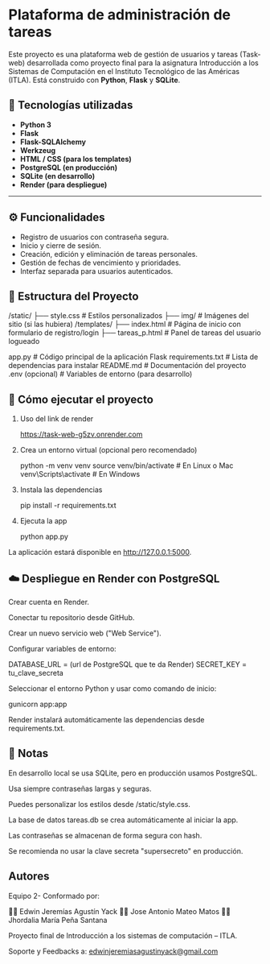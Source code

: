 # Plataforma de administración de tareas

Este proyecto es una plataforma web de gestión de usuarios y tareas (Task-web) desarrollada como proyecto final para la asignatura Introducción a los Sistemas de Computación en el Instituto Tecnológico de las Américas (ITLA). Está construido con **Python**, **Flask** y **SQLite**.

## 🔧 Tecnologías utilizadas

- **Python 3**
- **Flask**
- **Flask-SQLAlchemy**
- **Werkzeug**
- **HTML / CSS (para los templates)**
- **PostgreSQL (en producción)**
- **SQLite (en desarrollo)**
- **Render (para despliegue)**

---

## ⚙️ Funcionalidades

- Registro de usuarios con contraseña segura.
- Inicio y cierre de sesión.
- Creación, edición y eliminación de tareas personales.
- Gestión de fechas de vencimiento y prioridades.
- Interfaz separada para usuarios autenticados.

## 📁 Estructura del Proyecto
/static/
├── style.css # Estilos personalizados ├── img/ # Imágenes del sitio (si las hubiera) /templates/
├── index.html # Página de inicio con formulario de registro/login ├── tareas_p.html # Panel de tareas del usuario logueado

app.py # Código principal de la aplicación Flask requirements.txt # Lista de dependencias para instalar README.md # Documentación del proyecto .env (opcional) # Variables de entorno (para desarrollo)

## 🚀 Cómo ejecutar el proyecto

1. Uso del link de render
   
    https://task-web-g5zv.onrender.com
 

2. Crea un entorno virtual (opcional pero recomendado)

   python -m venv venv
   source venv/bin/activate   # En Linux o Mac
   venv\Scripts\activate      # En Windows

3. Instala las dependencias

   pip install -r requirements.txt

4. Ejecuta la app

   python app.py

La aplicación estará disponible en http://127.0.0.1:5000.

      

## ☁️ Despliegue en Render con PostgreSQL  

Crear cuenta en Render.

Conectar tu repositorio desde GitHub.

Crear un nuevo servicio web ("Web Service").

Configurar variables de entorno:

DATABASE_URL = (url de PostgreSQL que te da Render)
SECRET_KEY = tu_clave_secreta

Seleccionar el entorno Python y usar como comando de inicio:

gunicorn app:app

Render instalará automáticamente las dependencias desde requirements.txt.


## 📝 Notas

En desarrollo local se usa SQLite, pero en producción usamos PostgreSQL.

Usa siempre contraseñas largas y seguras.

Puedes personalizar los estilos desde /static/style.css.

La base de datos tareas.db se crea automáticamente al iniciar la app.

Las contraseñas se almacenan de forma segura con hash.

Se recomienda no usar la clave secreta "supersecreto" en producción.

## Autores  

Equipo 2- Conformado por:

👨‍💻 Edwin Jeremías Agustín Yack 
👨‍💻 Jose Antonio Mateo Matos
👩‍💻 Jhordalia María Peña Santana

Proyecto final de Introducción a los sistemas de computación – ITLA.


Soporte y Feedbacks a:
[edwinjeremiasagustinyack@gmail.com](edwinjeremiasagustinyack@gmail.com)
